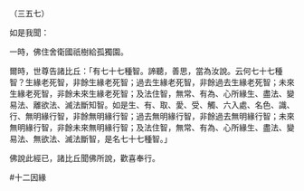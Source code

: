 （三五七）

如是我聞：

一時，佛住舍衛國祇樹給孤獨園。

爾時，世尊告諸比丘：「有七十七種智。諦聽，善思，當為汝說。云何七十七種智？生緣老死智，非餘生緣老死智；過去生緣老死智，非餘過去生緣老死智；未來生緣老死智，非餘未來生緣老死智；及法住智，無常、有為、心所緣生、盡法、變易法、離欲法、滅法斷知智。如是生、有、取、愛、受、觸、六入處、名色、識、行、無明緣行智，非餘無明緣行智；過去無明緣行智，非餘過去無明緣行智；未來無明緣行智，非餘未來無明緣行智；及法住智，無常、有為、心所緣生、盡法、變易法、無欲法、滅法斷智，是名七十七種智。」

佛說此經已，諸比丘聞佛所說，歡喜奉行。



#十二因緣
